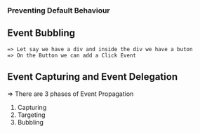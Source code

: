 ### Preventing Default Behaviour 

## Event Bubbling 
    => Let say we have a div and inside the div we have a buton 
    => On the Button we can add a Click Event 
## Event Capturing and Event Delegation

=> There are 3 phases of Event Propagation 
1) Capturing 
2) Targeting
3) Bubbling

